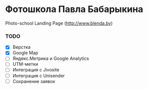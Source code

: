 # Фотошкола Павла Бабарыкина
Photo-school Landing Page (http://www.blenda.by)

### TODO
- [x] Верстка
- [x] Google Map
- [ ] Яндекс.Метрика и Google Analytics
- [ ] UTM-метки
- [ ] Интеграция с Jivosite
- [ ] Интеграция с Unisender
- [ ] Сохранение заявок